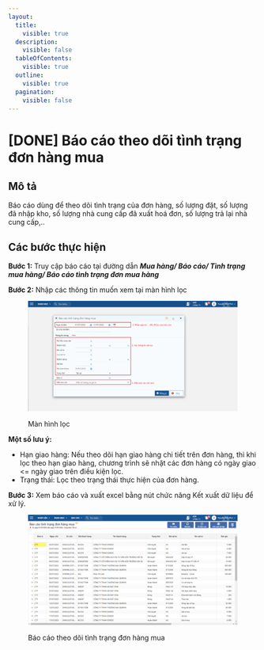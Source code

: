 ```yaml
---
layout:
  title:
    visible: true
  description:
    visible: false
  tableOfContents:
    visible: true
  outline:
    visible: true
  pagination:
    visible: false
---
```


# \[DONE] Báo cáo theo dõi tình trạng đơn hàng mua

## Mô tả

Báo cáo dùng để theo dõi tình trạng của đơn hàng, số lượng đặt, số lượng đã nhập kho, số lượng nhà cung cấp đã xuất hoá đơn, số lượng trả lại nhà cung cấp,..&#x20;

## Các bước thực hiện

**Bước 1:** Truy cập báo cáo tại đường dẫn _**Mua hàng/ Báo cáo/ Tình trạng mua hàng/ Báo cáo tình trạng đơn mua hàng**_

**Bước 2:** Nhập các thông tin muốn xem tại màn hình lọc

<figure><img src="../../.gitbook/assets/24.png" alt=""><figcaption><p>Màn hình lọc</p></figcaption></figure>

**Một số lưu ý:**

* Hạn giao hàng: Nếu theo dõi hạn giao hàng chi tiết trên đơn hàng, thì khi lọc theo hạn giao hàng, chương trình sẽ nhặt các đơn hàng có ngày giao <= ngày giao trên điều kiện lọc.
* Trạng thái: Lọc theo trạng thái thực hiện của đơn hàng.

**Bước 3:** Xem báo cáo và xuất excel bằng nút chức năng Kết xuất dữ liệu để xử lý.

<figure><img src="../../.gitbook/assets/26.png" alt=""><figcaption><p>Báo cáo theo dõi tình trạng đơn hàng mua</p></figcaption></figure>
